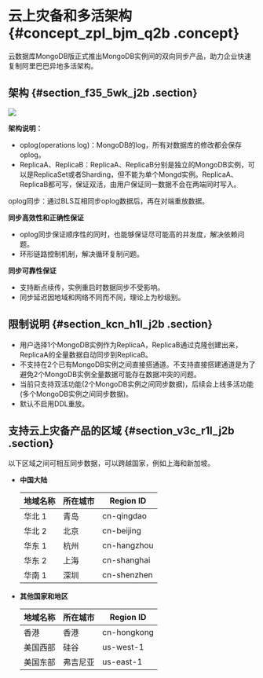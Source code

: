 # 云上灾备和多活架构 {#concept_zpl_bjm_q2b .concept}

云数据库MongoDB版正式推出MongoDB实例间的双向同步产品，助力企业快速复制阿里巴巴异地多活架构。

## 架构 {#section_f35_5wk_j2b .section}

![](http://static-aliyun-doc.oss-cn-hangzhou.aliyuncs.com/assets/img/16955/15331166248072_zh-CN.png)

**架构说明：**

-   oplog\(operations log\)：MongoDB的log，所有对数据库的修改都会保存oplog。
-   ReplicaA、ReplicaB：ReplicaA、ReplicaB分别是独立的MongoDB实例，可以是ReplicaSet或者Sharding，但不能为单个Mongd实例。ReplicaA、ReplicaB都可写，保证双活，由用户保证同一数据不会在两端同时写入。

oplog同步：通过BLS互相同步oplog数据后，再在对端重放数据。

**同步高效性和正确性保证**

-   oplog同步保证顺序性的同时，也能够保证尽可能高的并发度，解决依赖问题。
-   环形链路控制机制，解决循环复制问题。

**同步可靠性保证**

-   支持断点续传，实例重启时数据同步不受影响。
-   同步延迟因地域和网络不同而不同，理论上为秒级别。

## 限制说明 {#section_kcn_h1l_j2b .section}

-   用户选择1个MongoDB实例作为ReplicaA，ReplicaB通过克隆创建出来，ReplicaA的全量数据自动同步到ReplicaB。
-   不支持在2个已有MongoDB实例之间直接搭通道。不支持直接搭建通道是为了避免2个MongoDB实例全量数据可能存在数据冲突的问题。
-   当前只支持双活功能\(2个MongoDB实例之间同步数据\)，后续会上线多活功能\(多个MongoDB实例之间同步数据\)。
-   默认不启用DDL重放。

## 支持云上灾备产品的区域 {#section_v3c_r1l_j2b .section}

以下区域之间可相互同步数据，可以跨越国家，例如上海和新加坡。

-   **中国大陆**

    |地域名称|所在城市|Region ID|
    |----|----|---------|
    |华北 1|青岛|cn-qingdao|
    |华北 2|北京|cn-beijing|
    |华东 1|杭州|cn-hangzhou|
    |华东 2|上海|cn-shanghai|
    |华南 1|深圳|cn-shenzhen|

-   **其他国家和地区**

    |地域名称|所在城市|Region ID|
    |----|----|---------|
    |香港|香港|cn-hongkong|
    |美国西部|硅谷|us-west-1|
    |美国东部|弗吉尼亚|us-east-1|


